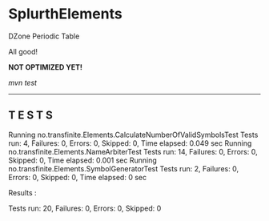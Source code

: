 # SplurthElements
DZone Periodic Table

All good!

**NOT OPTIMIZED YET!**

*mvn test*

-------------------------------------------------------
 T E S T S
-------------------------------------------------------
Running no.transfinite.Elements.CalculateNumberOfValidSymbolsTest
Tests run: 4, Failures: 0, Errors: 0, Skipped: 0, Time elapsed: 0.049 sec
Running no.transfinite.Elements.NameArbiterTest
Tests run: 14, Failures: 0, Errors: 0, Skipped: 0, Time elapsed: 0.001 sec
Running no.transfinite.Elements.SymbolGeneratorTest
Tests run: 2, Failures: 0, Errors: 0, Skipped: 0, Time elapsed: 0 sec

Results :

Tests run: 20, Failures: 0, Errors: 0, Skipped: 0
